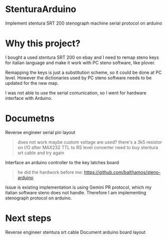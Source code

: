 # StenturaArduino
Implement stentura SRT 200 stenograph machine serial protocol on arduino

# Why this project?

I bought a used stentura SRT 200 on ebay and I need to remap steno keys for italian language and make it work with PC steno software, like plover.

Remapping the keys is just a substitution scheme, so it could be done at PC level. However the dictionaries used by PC steno software needs to be updated for the new map. 

I was not able to use the serial comunication, so I went for hardware interface with Arduino.

# Documetns

Reverse engineer serial pin layout
 > does not work maybe custom voltage are used?
 > there's a 3k5 resistor on I/O after MAX232 TTL to RS level converter
 > need to buy stentura srt cable and try again

Interface an arduino controller to the key latches board
 > he did the hardwork before me: https://github.com/balthamos/steno-arduino

Issue is existing implementation is using Gemini PR protocol, which my italian software steno does not handle. Therefore I am implementing stenograph protocol on arduino.

# Next steps

Reverse engineer stentura srt cable
Document arduino board layout
